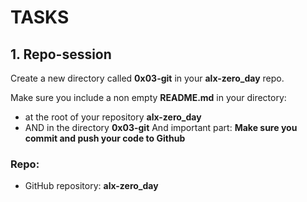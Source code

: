 # TASKS
## 1. Repo-session
Create a new directory called **0x03-git** in your **alx-zero_day** repo.

Make sure you include a non empty **README.md** in your directory:
* at the root of your repository **alx-zero_day**
* AND in the directory **0x03-git**
And important part: **Make sure you commit and push your code to Github**
### Repo:
* GitHub repository: **alx-zero_day**
